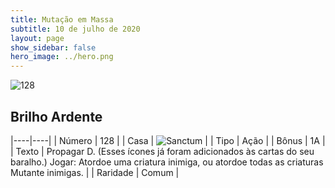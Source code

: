 ```yaml
---
title: Mutação em Massa
subtitle: 10 de julho de 2020
layout: page
show_sidebar: false
hero_image: ../hero.png
---
```


![128](https://cdn.keyforgegame.com/media/card_front/pt/479_128_8V9FCMPGMQ5C_pt.png)

## Brilho Ardente

|----|----|
| Número | 128 |
| Casa | ![Sanctum](https://archonarcana.com/images/thumb/c/c7/Sanctum.png/22px-Sanctum.png "Santuário") |
| Tipo | Ação |
| Bônus | 1A |
| Texto | Propagar D. (Esses ícones já foram adicionados às cartas do seu baralho.)  Jogar: Atordoe uma criatura inimiga, ou atordoe todas as criaturas Mutante inimigas. |
| Raridade | Comum |
